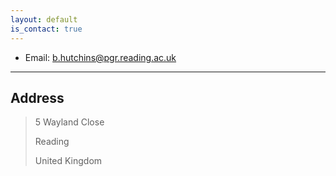 ```yaml
---
layout: default
is_contact: true
---
```


* Email: [b.hutchins@pgr.reading.ac.uk](mailto:b.hutchins@pgr.reading.ac.uk)

---

## Address

> 5 Wayland Close
>
> Reading
>
> United Kingdom